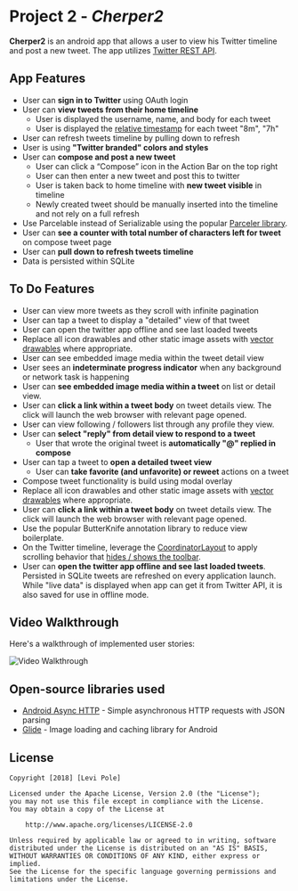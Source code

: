 # Project 2 - *Cherper2*

**Cherper2** is an android app that allows a user to view his Twitter timeline and post a new tweet. The app utilizes [Twitter REST API](https://dev.twitter.com/rest/public).

## App Features

* User can **sign in to Twitter** using OAuth login
* User can **view tweets from their home timeline**
  * User is displayed the username, name, and body for each tweet
  * User is displayed the [relative timestamp](https://gist.github.com/nesquena/f786232f5ef72f6e10a7) for each tweet "8m", "7h"
* User can refresh tweets timeline by pulling down to refresh
* User is using **"Twitter branded" colors and styles**
* User can **compose and post a new tweet**
  * User can click a “Compose” icon in the Action Bar on the top right
  * User can then enter a new tweet and post this to twitter
  * User is taken back to home timeline with **new tweet visible** in timeline
  * Newly created tweet should be manually inserted into the timeline and not rely on a full refresh 
* Use Parcelable instead of Serializable using the popular [Parceler library](http://guides.codepath.com/android/Using-Parceler).
* User can **see a counter with total number of characters left for tweet** on compose tweet page
* User can **pull down to refresh tweets timeline**
* Data is persisted within SQLite

## To Do Features

* User can view more tweets as they scroll with infinite pagination
* User can tap a tweet to display a "detailed" view of that tweet
* User can open the twitter app offline and see last loaded tweets
* Replace all icon drawables and other static image assets with [vector drawables](http://guides.codepath.com/android/Drawables#vector-drawables) where appropriate.
* User can see embedded image media within the tweet detail view
* User sees an **indeterminate progress indicator** when any background or network task is happening
* User can **see embedded image media within a tweet** on list or detail view.
* User can **click a link within a tweet body** on tweet details view. The click will launch the web browser with relevant page opened.
* User can view following / followers list through any profile they view.
* User can **select "reply" from detail view to respond to a tweet**
  * User that wrote the original tweet is **automatically "@" replied in compose**
* User can tap a tweet to **open a detailed tweet view**
  * User can **take favorite (and unfavorite) or reweet** actions on a tweet
* Compose tweet functionality is build using modal overlay
* Replace all icon drawables and other static image assets with [vector drawables](http://guides.codepath.com/android/Drawables#vector-drawables) where appropriate.
* User can **click a link within a tweet body** on tweet details view. The click will launch the web browser with relevant page opened.
* Use the popular ButterKnife annotation library to reduce view boilerplate.
* On the Twitter timeline, leverage the [CoordinatorLayout](http://guides.codepath.com/android/Handling-Scrolls-with-CoordinatorLayout#responding-to-scroll-events) to apply scrolling behavior that [hides / shows the toolbar](http://guides.codepath.com/android/Using-the-App-ToolBar#reacting-to-scroll).
* User can **open the twitter app offline and see last loaded tweets**. Persisted in SQLite tweets are refreshed on every application launch. While "live data" is displayed when app can get it from Twitter API, it is also saved for use in offline mode.

## Video Walkthrough

Here's a walkthrough of implemented user stories:

<img src='http://i.imgur.com/link/to/your/gif/file.gif' title='Video Walkthrough' width='' alt='Video Walkthrough' />

## Open-source libraries used

- [Android Async HTTP](https://github.com/loopj/android-async-http) - Simple asynchronous HTTP requests with JSON parsing
- [Glide](https://github.com/bumptech/glide) - Image loading and caching library for Android

## License

    Copyright [2018] [Levi Pole]

    Licensed under the Apache License, Version 2.0 (the "License");
    you may not use this file except in compliance with the License.
    You may obtain a copy of the License at

        http://www.apache.org/licenses/LICENSE-2.0

    Unless required by applicable law or agreed to in writing, software
    distributed under the License is distributed on an "AS IS" BASIS,
    WITHOUT WARRANTIES OR CONDITIONS OF ANY KIND, either express or implied.
    See the License for the specific language governing permissions and
    limitations under the License.
